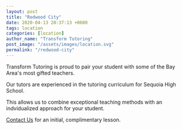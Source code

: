 ```yaml
---
layout: post
title: "Redwood City"
date: 2020-04-13 20:37:13 +0600
tags: location
categories: [location]
author_name: "Transform Tutoring"
post_image: "/assets/images/location.svg"
permalink: "/redwood-city"
---
```



Transform Tutoring is proud to pair your student with some of the Bay Area's most gifted teachers. 

Our tutors are experienced in the tutoring curriculum for Sequoia High School.

This allows us to combine exceptional teaching methods with an indvidualized approach for your student.

[Contact Us](/pages/contact) for an initial, complimentary lesson. 

